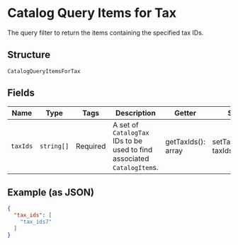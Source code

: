 
# Catalog Query Items for Tax

The query filter to return the items containing the specified tax IDs.

## Structure

`CatalogQueryItemsForTax`

## Fields

| Name | Type | Tags | Description | Getter | Setter |
|  --- | --- | --- | --- | --- | --- |
| `taxIds` | `string[]` | Required | A set of `CatalogTax` IDs to be used to find associated `CatalogItem`s. | getTaxIds(): array | setTaxIds(array taxIds): void |

## Example (as JSON)

```json
{
  "tax_ids": [
    "tax_ids7"
  ]
}
```

